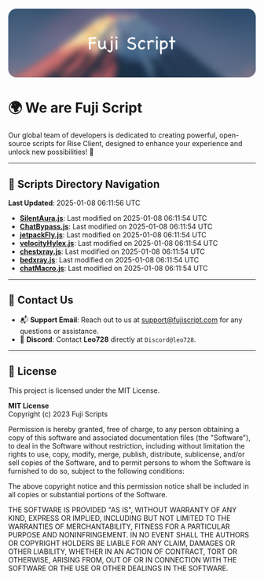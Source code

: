 ![Banner](.github/b.webp)

# 🌍 **We are Fuji Script**

Our global team of developers is dedicated to creating powerful, open-source scripts for Rise Client, designed to enhance your experience and unlock new possibilities! 🌟

---
<!-- SCRIPTS_NAVIGATION_START -->
## 📂 **Scripts Directory Navigation**

**Last Updated**: 2025-01-08 06:11:56 UTC

- **[SilentAura.js](scripts/SilentAura.js)**: Last modified on 2025-01-08 06:11:54 UTC
- **[ChatBypass.js](scripts/ChatBypass.js)**: Last modified on 2025-01-08 06:11:54 UTC
- **[jetpackFly.js](scripts/jetpackFly.js)**: Last modified on 2025-01-08 06:11:54 UTC
- **[velocityHylex.js](scripts/velocityHylex.js)**: Last modified on 2025-01-08 06:11:54 UTC
- **[chestxray.js](scripts/chestxray.js)**: Last modified on 2025-01-08 06:11:54 UTC
- **[bedxray.js](scripts/bedxray.js)**: Last modified on 2025-01-08 06:11:54 UTC
- **[chatMacro.js](scripts/chatMacro.js)**: Last modified on 2025-01-08 06:11:54 UTC

<!-- SCRIPTS_NAVIGATION_END -->

---

## 💬 **Contact Us**  
- 📬 **Support Email**: Reach out to us at [support@fujiscript.com](mailto:support@fujiscript.com) for any questions or assistance.  
- 💬 **Discord**: Contact **Leo728** directly at `Discord@leo728`.

---

## 📜 **License**

This project is licensed under the MIT License.  

**MIT License**  
Copyright (c) 2023 Fuji Scripts  

Permission is hereby granted, free of charge, to any person obtaining a copy of this software and associated documentation files (the "Software"), to deal in the Software without restriction, including without limitation the rights to use, copy, modify, merge, publish, distribute, sublicense, and/or sell copies of the Software, and to permit persons to whom the Software is furnished to do so, subject to the following conditions:  

The above copyright notice and this permission notice shall be included in all copies or substantial portions of the Software.  

THE SOFTWARE IS PROVIDED "AS IS", WITHOUT WARRANTY OF ANY KIND, EXPRESS OR IMPLIED, INCLUDING BUT NOT LIMITED TO THE WARRANTIES OF MERCHANTABILITY, FITNESS FOR A PARTICULAR PURPOSE AND NONINFRINGEMENT. IN NO EVENT SHALL THE AUTHORS OR COPYRIGHT HOLDERS BE LIABLE FOR ANY CLAIM, DAMAGES OR OTHER LIABILITY, WHETHER IN AN ACTION OF CONTRACT, TORT OR OTHERWISE, ARISING FROM, OUT OF OR IN CONNECTION WITH THE SOFTWARE OR THE USE OR OTHER DEALINGS IN THE SOFTWARE.  
